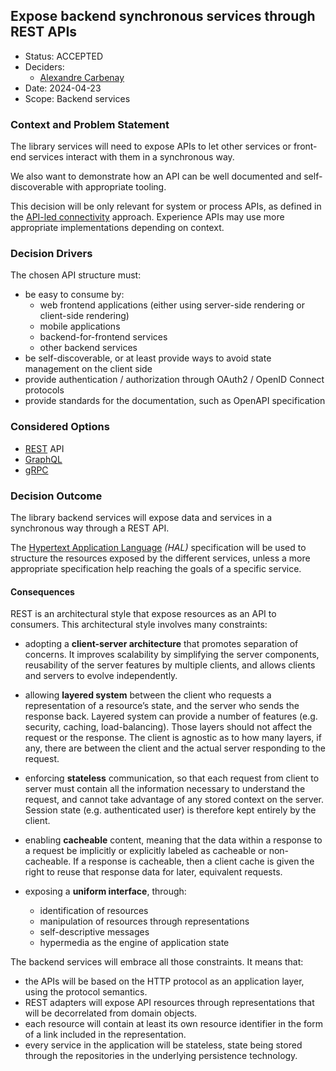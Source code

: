 ## Expose backend synchronous services through REST APIs

* Status: ACCEPTED
* Deciders:
  * [Alexandre Carbenay](mailto:acarbenay@adhuc.fr)
* Date: 2024-04-23
* Scope: Backend services

### Context and Problem Statement

The library services will need to expose APIs to let other services or front-end services interact with them in a
synchronous way.

We also want to demonstrate how an API can be well documented and self-discoverable with appropriate tooling.

This decision will be only relevant for system or process APIs, as defined in the
[API-led connectivity](https://www.gravitee.io/blog/api-led-connectivity-detailed-overview) approach. Experience APIs
may use more appropriate implementations depending on context.

### Decision Drivers

The chosen API structure must:

* be easy to consume by:
  * web frontend applications (either using server-side rendering or client-side rendering)
  * mobile applications
  * backend-for-frontend services
  * other backend services
* be self-discoverable, or at least provide ways to avoid state management on the client side
* provide authentication / authorization through OAuth2 / OpenID Connect protocols
* provide standards for the documentation, such as OpenAPI specification

### Considered Options

* [REST](https://en.wikipedia.org/wiki/REST) API
* [GraphQL](https://en.wikipedia.org/wiki/GraphQL)
* [gRPC](https://en.wikipedia.org/wiki/GRPC)

### Decision Outcome

The library backend services will expose data and services in a synchronous way through a REST API.

The [Hypertext Application Language](https://stateless.group/hal_specification.html) _(HAL)_ specification will be used
to structure the resources exposed by the different services, unless a more appropriate specification help reaching the
goals of a specific service.

#### Consequences

REST is an architectural style that expose resources as an API to consumers. This architectural style involves many
constraints:

* adopting a **client-server architecture** that promotes separation of concerns. It improves scalability by simplifying
  the server components, reusability of the server features by multiple clients, and allows clients and servers to
  evolve independently.

* allowing **layered system** between the client who requests a representation of a resource’s state, and the server who
  sends the response back. Layered system can provide a number of features (e.g. security, caching, load-balancing).
  Those layers should not affect the request or the response. The client is agnostic as to how many layers, if any,
  there are between the client and the actual server responding to the request.

* enforcing **stateless** communication, so that each request from client to server must contain all the information
  necessary to understand the request, and cannot take advantage of any stored context on the server. Session state
  (e.g. authenticated user) is therefore kept entirely by the client.

* enabling **cacheable** content, meaning that the data within a response to a request be implicitly or explicitly
  labeled as cacheable or non-cacheable. If a response is cacheable, then a client cache is given the right to reuse
  that response data for later, equivalent requests.

* exposing a **uniform interface**, through:
    * identification of resources
    * manipulation of resources through representations
    * self-descriptive messages
    * hypermedia as the engine of application state

The backend services will embrace all those constraints. It means that:

* the APIs will be based on the HTTP protocol as an application layer, using the protocol semantics.
* REST adapters will expose API resources through representations that will be decorrelated from domain objects.
* each resource will contain at least its own resource identifier in the form of a link included in the representation.
* every service in the application will be stateless, state being stored through the repositories in the underlying
  persistence technology.
